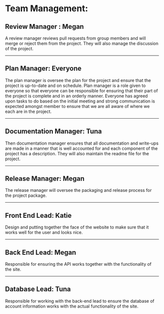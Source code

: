 
# Team Management:

## Review Manager : Megan

A review manager reviews pull requests from group members and will merge or reject them from the project. They will also manage the discussion of the project. 

_______________________

## Plan Manager: Everyone

The plan manager is oversee the plan for the project and ensure that the project is up-to-date and on schedule. Plan manager is a role given to everyone so that everyone can be responsible for ensuring that their part of the project is complete and in an orderly manner. Everyone has agreed upon tasks to do based on the initial meeting and strong communication is expected amongst member to ensure that we are all aware of where we each are in the project. 

_______________________

## Documentation Manager: Tuna

Then documentation manager ensures that all documentation and write-ups are made in a manner that is well accounted for and each component of the project has a description. They will also maintain the readme file for the project. 

_______________________

## Release Manager: Megan

The release manager will oversee the packaging and release process for the project package.

_______________________

## Front End Lead: Katie

Design and putting together the face of the website to make sure that it works well for the user and looks nice. 

_______________________

## Back End Lead: Megan

Responsible for ensuring the API works together with the functionality of the site. 

_______________________

## Database Lead: Tuna

Responsible for working with the back-end lead to ensure the database of account information works with the actual functionality of the site. 

